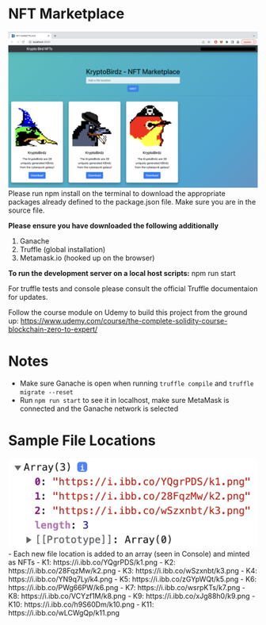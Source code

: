 # NFT Marketplace 
<img src="https://github.com/MattWong-ca/nft-marketplace/blob/main/Marketplace%20Screenshot.png">
Please run npm install on the terminal to download the appropriate packages already defined to the package.json file. 
Make sure you are in the source file. 

**Please ensure you have downloaded the following additionally**

1. Ganache
2. Truffle (global installation)
3. Metamask.io (hooked up on the browser)

**To run the development server on a local host scripts:** npm run start

For truffle tests and console please consult the official Truffle documentaion for updates.

Follow the course module on Udemy to build this project from the ground up:
https://www.udemy.com/course/the-complete-solidity-course-blockchain-zero-to-expert/

# Notes
- Make sure Ganache is open when running `truffle compile` and `truffle migrate --reset`
- Run `npm run start` to see it in localhost, make sure MetaMask is connected and the Ganache network is selected

# Sample File Locations
<img src="https://github.com/MattWong-ca/nft-marketplace/blob/main/ConsoleScreenshot.png">
- Each new file location is added to an array (seen in Console) and minted as NFTs
    - K1: https://i.ibb.co/YQgrPDS/k1.png
    - K2: https://i.ibb.co/28FqzMw/k2.png
    - K3: https://i.ibb.co/wSzxnbt/k3.png
    - K4: https://i.ibb.co/YN9q7Ly/k4.png
    - K5: https://i.ibb.co/zGYpWQt/k5.png
    - K6: https://i.ibb.co/PWg66PW/k6.png
    - K7: https://i.ibb.co/wsrpKTs/k7.png
    - K8: https://i.ibb.co/VCYzf1M/k8.png
    - K9: https://i.ibb.co/xJg88h0/k9.png
    - K10: https://i.ibb.co/h9S60Dm/k10.png
    - K11: https://i.ibb.co/wLCWgQp/k11.png
